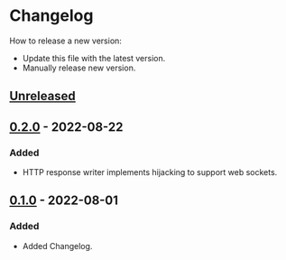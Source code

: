# Changelog
How to release a new version:
- Update this file with the latest version.
- Manually release new version.

## [Unreleased]

## [0.2.0] - 2022-08-22
### Added
- HTTP response writer implements hijacking to support web sockets.

## [0.1.0] - 2022-08-01
### Added
- Added Changelog.

[Unreleased]: https://github.com/strvcom/strv-backend-go-net/compare/v0.2.0...HEAD
[0.2.0]: https://github.com/strvcom/strv-backend-go-net/releases/tag/v0.2.0
[0.1.0]: https://github.com/strvcom/strv-backend-go-net/releases/tag/v0.1.0

